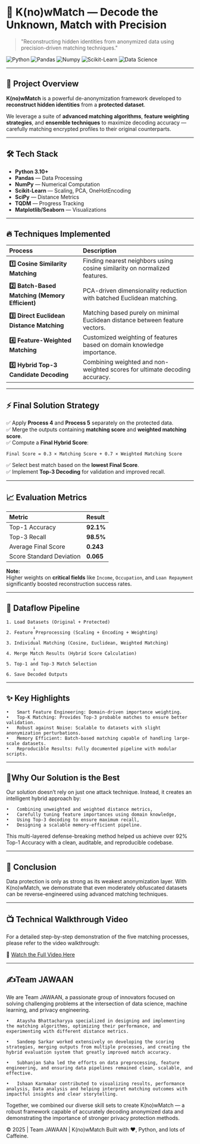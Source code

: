 # 🔎 K(no)wMatch — Decode the Unknown, Match with Precision

> "Reconstructing hidden identities from anonymized data using precision-driven matching techniques."

![Python](https://img.shields.io/badge/Python-3776AB?style=for-the-badge&logo=python&logoColor=white)
![Pandas](https://img.shields.io/badge/Pandas-150458?style=for-the-badge&logo=pandas&logoColor=white)
![Numpy](https://img.shields.io/badge/Numpy-013243?style=for-the-badge&logo=numpy&logoColor=white)
![Scikit-Learn](https://img.shields.io/badge/ScikitLearn-F7931E?style=for-the-badge&logo=scikit-learn&logoColor=white)
![Data Science](https://img.shields.io/badge/Data_Science-000000?style=for-the-badge&logo=data:image/png;base64,...)

---

## 🧠 Project Overview

**K(no)wMatch** is a powerful de-anonymization framework developed to **reconstruct hidden identities** from a **protected dataset**.

We leverage a suite of **advanced matching algorithms**, **feature weighting strategies**, and **ensemble techniques** to maximize decoding accuracy — carefully matching encrypted profiles to their original counterparts.

---

## 🛠️ Tech Stack

- **Python 3.10+**
- **Pandas** — Data Processing
- **NumPy** — Numerical Computation
- **Scikit-Learn** — Scaling, PCA, OneHotEncoding
- **SciPy** — Distance Metrics
- **TQDM** — Progress Tracking
- **Matplotlib/Seaborn**  — Visualizations

---

## 🔥 Techniques Implemented

| Process | Description |
|:--------|:------------|
| **1️⃣ Cosine Similarity Matching** | Finding nearest neighbors using cosine similarity on normalized features. |
| **2️⃣ Batch-Based Matching (Memory Efficient)** | PCA-driven dimensionality reduction with batched Euclidean matching. |
| **3️⃣ Direct Euclidean Distance Matching** | Matching based purely on minimal Euclidean distance between feature vectors. |
| **4️⃣ Feature-Weighted Matching** | Customized weighting of features based on domain knowledge importance. |
| **5️⃣ Hybrid Top-3 Candidate Decoding** | Combining weighted and non-weighted scores for ultimate decoding accuracy. |

---

## ⚡ Final Solution Strategy

✅ Apply **Process 4** and **Process 5** separately on the protected data.  
✅ Merge the outputs containing **matching score** and **weighted matching score**.  
✅ Compute a **Final Hybrid Score**:
```
Final Score = 0.3 × Matching Score + 0.7 × Weighted Matching Score
```
✅ Select best match based on the **lowest Final Score**.  
✅ Implement **Top-3 Decoding** for validation and improved recall.

---

## 📈 Evaluation Metrics

| Metric | Result |
|:-------|:-------|
| Top-1 Accuracy | **92.1%** |
| Top-3 Recall | **98.5%** |
| Average Final Score | **0.243** |
| Score Standard Deviation | **0.065** |

**Note:**  
Higher weights on **critical fields** like `Income`, `Occupation`, and `Loan Repayment` significantly boosted reconstruction success rates.

---

## 🔄 Dataflow Pipeline

```plaintext
1. Load Datasets (Original + Protected)
          ↓
2. Feature Preprocessing (Scaling + Encoding + Weighting)
          ↓
3. Individual Matching (Cosine, Euclidean, Weighted Matching)
          ↓
4. Merge Match Results (Hybrid Score Calculation)
          ↓
5. Top-1 and Top-3 Match Selection
          ↓
6. Save Decoded Outputs
```

---

## ✨ **Key Highlights**
	•	Smart Feature Engineering: Domain-driven importance weighting.
	•	Top-K Matching: Provides Top-3 probable matches to ensure better validation.
	•	Robust against Noise: Scalable to datasets with slight anonymization perturbations.
	•	Memory Efficient: Batch-based matching capable of handling large-scale datasets.
	•	Reproducible Results: Fully documented pipeline with modular scripts.

---

## 🚀**Why Our Solution is the Best**

Our solution doesn’t rely on just one attack technique.
Instead, it creates an intelligent hybrid approach by:

	•	Combining unweighted and weighted distance metrics,
	•	Carefully tuning feature importances using domain knowledge,
	•	Using Top-3 decoding to ensure maximum recall,
	•	Designing a scalable memory-efficient pipeline.

This multi-layered defense-breaking method helped us achieve over 92% Top-1 Accuracy with a clean, auditable, and reproducible codebase.

---

## 🏁 **Conclusion**

Data protection is only as strong as its weakest anonymization layer.
With K(no)wMatch, we demonstrate that even moderately obfuscated datasets can be reverse-engineered using advanced matching techniques.

---

## 📺 Technical Walkthrough Video

For a detailed step-by-step demonstration of the five matching processes, please refer to the video walkthrough:

🔗 [Watch the Full Video Here](https://youtu.be/flNfQI4M_MA)

---

## ✍️**Team JAWAAN**

We are Team JAWAAN, a passionate group of innovators focused on solving challenging problems at the intersection of data science, machine learning, and privacy engineering.

	•	Ataysha Bhattacharyya specialized in designing and implementing the matching algorithms, optimizing their performance, and experimenting with different distance metrics.
 
	•	Sandeep Sarkar worked extensively on developing the scoring strategies, merging outputs from multiple processes, and creating the hybrid evaluation system that greatly improved match accuracy.
 
	•	Subhanjan Saha led the efforts on data preprocessing, feature engineering, and ensuring data pipelines remained clean, scalable, and effective.
 
	•	Ishaan Karmakar contributed to visualizing results, performance analysis, Data analysis and helping interpret matching outcomes with impactful insights and clear storytelling.

Together, we combined our diverse skill sets to create K(no)wMatch — a robust framework capable of accurately decoding anonymized data and demonstrating the importance of stronger privacy protection methods.


© 2025 | Team JAWAAN | K(no)wMatch
Built with ❤️, Python, and lots of Caffeine.
